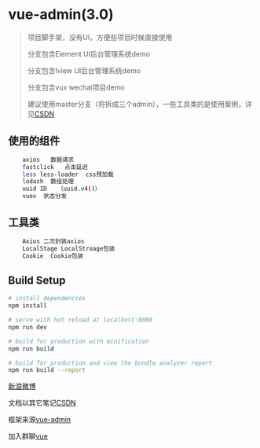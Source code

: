 # vue-admin(3.0)
> 项目脚手架，没有UI，方便些项目时候直接使用
>
> 分支包含Element UI后台管理系统demo
>
> 分支包含Iview UI后台管理系统demo
>
> 分支包含vux wechat项目demo
>
> 建议使用master分支（将拆成三个admin），一些工具类的是使用案例，详见[CSDN](https://blog.csdn.net/u013216976)
## 使用的组件
``` bash
    axios   数据请求
    fastclick   点击延迟
    less less-loader  css预加载
    lodash  数组处理
    uuid ID   （uuid.v4()）
    vuex  状态分发
```
## 工具类
``` bash
    Axios 二次封装axios
    LocalStage LocalStroage包装
    Cookie  Cookie包装
```
## Build Setup

``` bash
# install dependencies
npm install

# serve with hot reload at localhost:8080
npm run dev

# build for production with minification
npm run build

# build for production and view the bundle analyzer report
npm run build --report
```

[新浪微博](http://weibo.com/818qizai898) 

文档以其它笔记[CSDN](https://blog.csdn.net/u013216976)

框架来源[vue-admin](https://github.com/Apache-Ra/vue-admin.git)

加入群聊[vue](https://jq.qq.com/?_wv=1027&k=5Yz7hvq)

